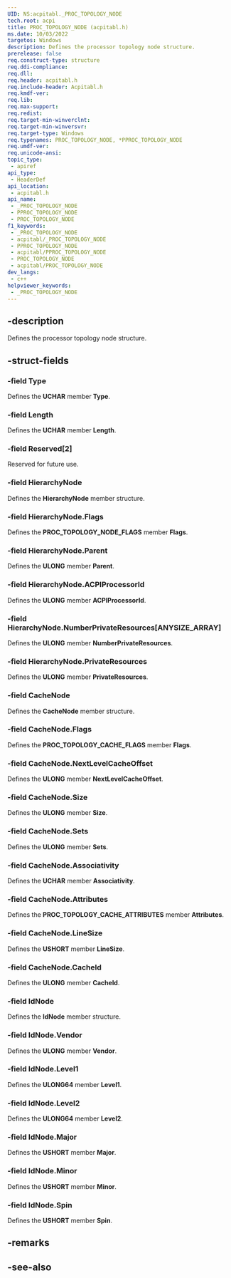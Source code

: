 ```yaml
---
UID: NS:acpitabl._PROC_TOPOLOGY_NODE
tech.root: acpi
title: PROC_TOPOLOGY_NODE (acpitabl.h)
ms.date: 10/03/2022
targetos: Windows
description: Defines the processor topology node structure.
prerelease: false
req.construct-type: structure
req.ddi-compliance: 
req.dll: 
req.header: acpitabl.h
req.include-header: Acpitabl.h
req.kmdf-ver: 
req.lib: 
req.max-support: 
req.redist: 
req.target-min-winverclnt: 
req.target-min-winversvr: 
req.target-type: Windows
req.typenames: PROC_TOPOLOGY_NODE, *PPROC_TOPOLOGY_NODE
req.umdf-ver: 
req.unicode-ansi: 
topic_type:
 - apiref
api_type:
 - HeaderDef
api_location:
 - acpitabl.h
api_name:
 - _PROC_TOPOLOGY_NODE
 - PPROC_TOPOLOGY_NODE
 - PROC_TOPOLOGY_NODE
f1_keywords:
 - _PROC_TOPOLOGY_NODE
 - acpitabl/_PROC_TOPOLOGY_NODE
 - PPROC_TOPOLOGY_NODE
 - acpitabl/PPROC_TOPOLOGY_NODE
 - PROC_TOPOLOGY_NODE
 - acpitabl/PROC_TOPOLOGY_NODE
dev_langs:
 - c++
helpviewer_keywords:
 - _PROC_TOPOLOGY_NODE
---
```


## -description

Defines the processor topology node structure.

## -struct-fields

### -field Type

Defines the **UCHAR** member **Type**.

### -field Length

Defines the **UCHAR** member **Length**.

### -field Reserved[2]

Reserved for future use.

### -field HierarchyNode

Defines the **HierarchyNode** member structure.

### -field HierarchyNode.Flags

Defines the **PROC_TOPOLOGY_NODE_FLAGS** member **Flags**.

### -field HierarchyNode.Parent

Defines the **ULONG** member **Parent**.

### -field HierarchyNode.ACPIProcessorId

Defines the **ULONG** member **ACPIProcessorId**.

### -field HierarchyNode.NumberPrivateResources[ANYSIZE_ARRAY]

Defines the **ULONG** member **NumberPrivateResources**.

### -field HierarchyNode.PrivateResources

Defines the **ULONG** member **PrivateResources**.

### -field CacheNode

Defines the **CacheNode** member structure.

### -field CacheNode.Flags

Defines the **PROC_TOPOLOGY_CACHE_FLAGS** member **Flags**.

### -field CacheNode.NextLevelCacheOffset

Defines the **ULONG** member **NextLevelCacheOffset**.

### -field CacheNode.Size

Defines the **ULONG** member **Size**.

### -field CacheNode.Sets

Defines the **ULONG** member **Sets**.

### -field CacheNode.Associativity

Defines the **UCHAR** member **Associativity**.

### -field CacheNode.Attributes

Defines the **PROC_TOPOLOGY_CACHE_ATTRIBUTES** member **Attributes**.

### -field CacheNode.LineSize

Defines the **USHORT** member **LineSize**.

### -field CacheNode.CacheId

Defines the **ULONG** member **CacheId**.

### -field IdNode

Defines the **IdNode** member structure.

### -field IdNode.Vendor

Defines the **ULONG** member **Vendor**.

### -field IdNode.Level1

Defines the **ULONG64** member **Level1**.

### -field IdNode.Level2

Defines the **ULONG64** member **Level2**.

### -field IdNode.Major

Defines the **USHORT** member **Major**.

### -field IdNode.Minor

Defines the **USHORT** member **Minor**.

### -field IdNode.Spin

Defines the **USHORT** member **Spin**.

## -remarks

## -see-also
